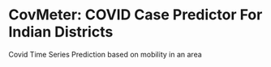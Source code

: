 # CovMeter: COVID Case Predictor For Indian Districts
 Covid Time Series Prediction based on mobility in an area
